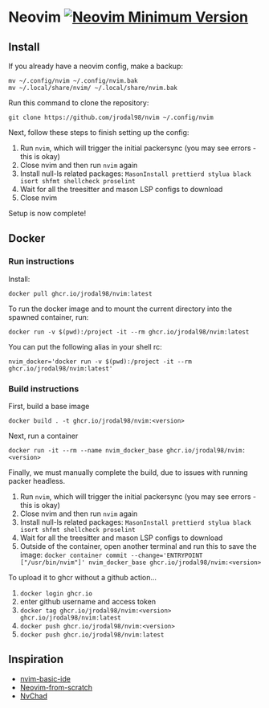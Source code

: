 # Neovim [![Neovim Minimum Version](https://img.shields.io/badge/Neovim-0.8.0-blueviolet.svg?style=flat-square&logo=Neovim&color=90E59A&logoColor=white)](https://github.com/neovim/neovim)

## Install

If you already have a neovim config, make a backup:

```
mv ~/.config/nvim ~/.config/nvim.bak
mv ~/.local/share/nvim/ ~/.local/share/nvim.bak
```

Run this command to clone the repository:

```
git clone https://github.com/jrodal98/nvim ~/.config/nvim
```

Next, follow these steps to finish setting up the config:

1. Run `nvim`, which will trigger the initial packersync (you may see errors - this is okay)
2. Close nvim and then run `nvim` again
3. Install null-ls related packages: `MasonInstall prettierd stylua black isort shfmt shellcheck proselint`
4. Wait for all the treesitter and mason LSP configs to download
5. Close nvim

Setup is now complete!

## Docker

### Run instructions

Install:

```
docker pull ghcr.io/jrodal98/nvim:latest
```

To run the docker image and to mount the current directory into the spawned container, run:

```
docker run -v $(pwd):/project -it --rm ghcr.io/jrodal98/nvim:latest
```

You can put the following alias in your shell rc:

```
nvim_docker='docker run -v $(pwd):/project -it --rm ghcr.io/jrodal98/nvim:latest'
```

### Build instructions

First, build a base image

```
docker build . -t ghcr.io/jrodal98/nvim:<version>
```

Next, run a container

```
docker run -it --rm --name nvim_docker_base ghcr.io/jrodal98/nvim:<version>
```

Finally, we must manually complete the build, due to issues with running packer headless.

1. Run `nvim`, which will trigger the initial packersync (you may see errors - this is okay)
2. Close nvim and then run `nvim` again
3. Install null-ls related packages: `MasonInstall prettierd stylua black isort shfmt shellcheck proselint`
4. Wait for all the treesitter and mason LSP configs to download
5. Outside of the container, open another terminal and run this to save the image: `docker container commit --change='ENTRYPOINT ["/usr/bin/nvim"]' nvim_docker_base ghcr.io/jrodal98/nvim:<version>`

To upload it to ghcr without a github action...

1. `docker login ghcr.io`
2. enter github username and access token
3. `docker tag ghcr.io/jrodal98/nvim:<version> ghcr.io/jrodal98/nvim:latest`
4. `docker push ghcr.io/jrodal98/nvim:<version>`
5. `docker push ghcr.io/jrodal98/nvim:latest`

## Inspiration

- [nvim-basic-ide](https://github.com/LunarVim/nvim-basic-ide)
- [Neovim-from-scratch](https://github.com/LunarVim/Neovim-from-scratch)
- [NvChad](https://github.com/NvChad/NvChad)
